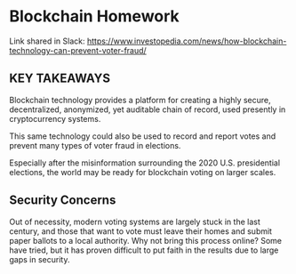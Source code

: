 # Blockchain Homework
Link shared in Slack: https://www.investopedia.com/news/how-blockchain-technology-can-prevent-voter-fraud/


## KEY TAKEAWAYS
Blockchain technology provides a platform for creating a highly secure, decentralized, anonymized, yet auditable chain of record, used presently in cryptocurrency systems.

This same technology could also be used to record and report votes and prevent many types of voter fraud in elections.

Especially after the misinformation surrounding the 2020 U.S. presidential elections, the world may be ready for blockchain voting on larger scales.

## Security Concerns
Out of necessity, modern voting systems are largely stuck in the last century, and those that want to vote must leave their homes and submit paper ballots to a local authority. Why not bring this process online? Some have tried, but it has proven difficult to put faith in the results due to large gaps in security.
